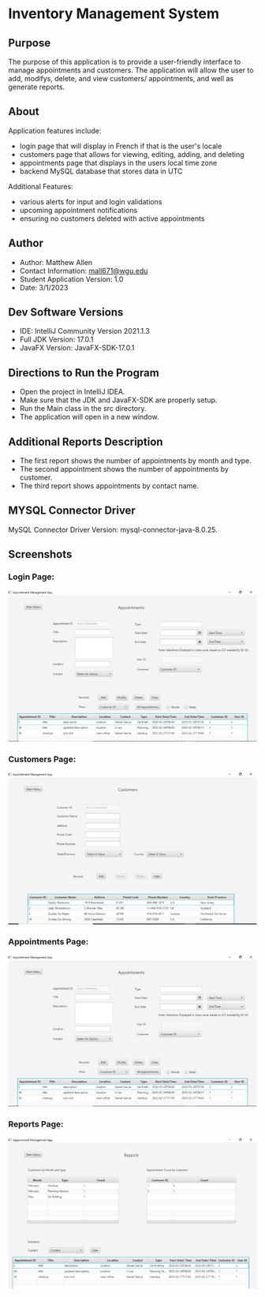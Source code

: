 # Inventory Management System
## Purpose

The purpose of this application is to provide a user-friendly interface to manage appointments and customers. The application will allow the user to add, modifys, delete, and view customers/ appointments, and well as generate reports.

## About
Application features include:

- login page that will display in French if that is the user's locale
- customers page that allows for viewing, editing, adding, and deleting 
- appointments page that displays in the users local time zone
- backend MySQL database that stores data in UTC

Additional Features:
- various alerts for input and login validations
- upcoming appointment notifications
- ensuring no customers deleted with active appointments 


## Author
- Author: Matthew Allen
- Contact Information: mall671@wgu.edu
- Student Application Version: 1.0
- Date: 3/1/2023

## Dev Software Versions
- IDE: IntelliJ Community Version 2021.1.3
- Full JDK Version: 17.0.1
- JavaFX Version: JavaFX-SDK-17.0.1

## Directions to Run the Program

- Open the project in IntelliJ IDEA.
- Make sure that the JDK and JavaFX-SDK are properly setup.
- Run the Main class in the src directory.
- The application will open in a new window.

## Additional Reports Description
- The first report shows the number of appointments by month and type.
- The second appointment shows the number of appointments by customer.
- The third report shows appointments by contact name.

## MYSQL Connector Driver
MySQL Connector Driver Version: mysql-connector-java-8.0.25.

## Screenshots

### Login Page:

![loginPage](https://github.com/mallen13/java-appointment-manager/blob/master/appointmentsPage.PNG)


### Customers Page:

![customersPage](https://github.com/mallen13/java-appointment-manager/blob/master/customersPage.PNG)


### Appointments Page:

![appointmentsPage](https://github.com/mallen13/java-appointment-manager/blob/master/appointmentsPage.PNG)


### Reports Page:

![reportsPage](https://github.com/mallen13/java-appointment-manager/blob/master/reportsPage.PNG)

